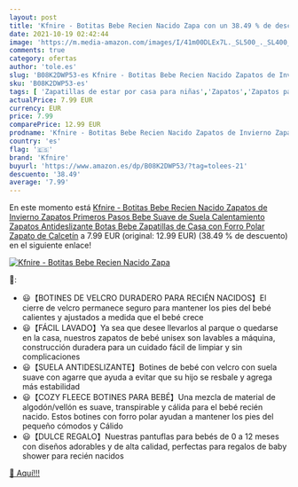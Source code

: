 ```yaml
---
layout: post
title: 'Kfnire - Botitas Bebe Recien Nacido Zapa con un 38.49 % de descuento'
date: 2021-10-19 02:42:44
image: 'https://m.media-amazon.com/images/I/41m00DLEx7L._SL500_._SL400_.jpg'
comments: true
category: ofertas
author: 'tole.es'
slug: 'B08K2DWP53-es Kfnire - Botitas Bebe Recien Nacido Zapatos de Invierno...'
sku: 'B08K2DWP53-es'
tags: [ 'Zapatillas de estar por casa para niñas','Zapatos','Zapatos para bebés','Zapatos para niñas','Zapatos y complementos','kfnire','zapatos', ]
actualPrice: 7.99 EUR
currency: EUR
price: 7.99
comparePrice: 12.99 EUR
prodname: 'Kfnire - Botitas Bebe Recien Nacido Zapatos de Invierno Zapatos Primeros Pasos Bebe Suave de Suela Calentamiento Zapatos Antideslizante Botas Bebe Zapatillas de Casa con Forro Polar Zapato de Calcetín'
country: 'es'
flag: '🇪🇸'
brand: 'Kfnire'
buyurl: 'https://www.amazon.es/dp/B08K2DWP53/?tag=tolees-21'
descuento: '38.49'
average: '7.99'
---
```


En este momento está [Kfnire - Botitas Bebe Recien Nacido Zapatos de Invierno Zapatos Primeros Pasos Bebe Suave de Suela Calentamiento Zapatos Antideslizante Botas Bebe Zapatillas de Casa con Forro Polar Zapato de Calcetín](https://www.amazon.es/dp/B08K2DWP53/?tag=tolees-21) a 7.99 EUR (original: 12.99 EUR) (38.49 %  de descuento) en el siguiente enlace!

[![Kfnire - Botitas Bebe Recien Nacido Zapa](https://m.media-amazon.com/images/I/41m00DLEx7L._SL500_._SL400_.jpg)](https://www.amazon.es/dp/B08K2DWP53/?tag=tolees-21)

🔎:

- 😃【BOTINES DE VELCRO DURADERO PARA RECIÉN NACIDOS】El cierre de velcro permanece seguro para mantener los pies del bebé calientes y ajustados a medida que el bebé crece
- 😃【FÁCIL LAVADO】Ya sea que desee llevarlos al parque o quedarse en la casa, nuestros zapatos de bebé unisex son lavables a máquina, construcción duradera para un cuidado fácil de limpiar y sin complicaciones
- 😃【SUELA ANTIDESLIZANTE】Botines de bebé con velcro con suela suave con agarre que ayuda a evitar que su hijo se resbale y agrega más estabilidad
- 😃【COZY FLEECE BOTINES PARA BEBÉ】Una mezcla de material de algodón/vellón es suave, transpirable y cálida para el bebé recién nacido. Estos botines con forro polar ayudan a mantener los pies del pequeño cómodos y Cálido
- 😃【DULCE REGALO】Nuestras pantuflas para bebés de 0 a 12 meses con diseños adorables y de alta calidad, perfectas para regalos de baby shower para recién nacidos

[🛒 Aquí!!!](https://www.amazon.es/dp/B08K2DWP53/?tag=tolees-21)
